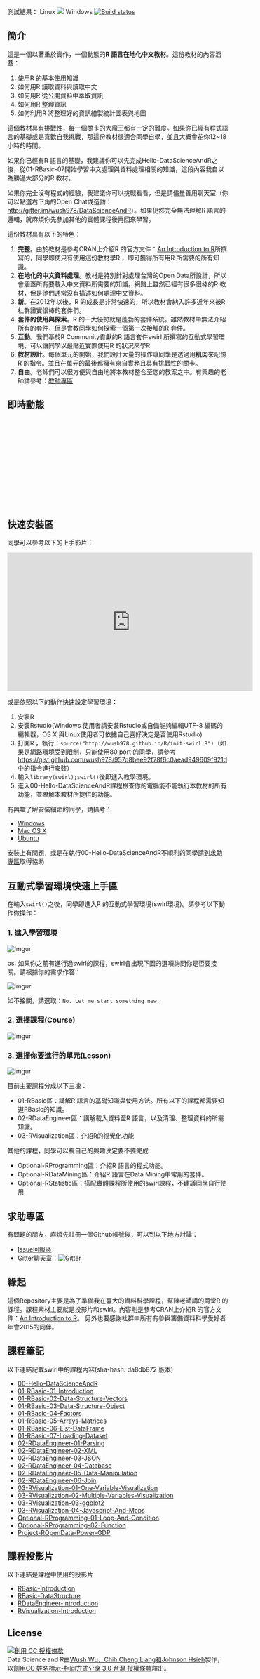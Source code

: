 <!-- title: R 語言翻轉教室 -->
<!-- subtitle: 版本號：v1.0 -->

<script>
  ((window.gitter = {}).chat = {}).options = {
    room: 'wush978/DataScienceAndR'
  };
</script>
<script src="https://sidecar.gitter.im/dist/sidecar.v1.js" async defer></script>
<script src="http://momentjs.com/downloads/moment-with-locales.min.js" async defer></script>

<script>

function showRegistrationRecords() {
  $("#records").empty();
  var urls = ["http://api.datascienceandr.org/api/getManyRecords","http://api2.datascienceandr.org/api/getManyRecords"];
  var url1, url2;
  if (Math.random() < 0.5) {
    url1 = urls[0];
    url2 = urls[1];
  } else {
    url1 = urls[1];
    url2 = urls[0];
  }
  var used_records = [];
  var is_done = false;
  function successOperation(data) {
    data.forEach(function(record) {
      used_records.push(record);
    });
    is_done = true;
  }
  var renderOperation = function() {
    if (!is_done) return;
    used_records.sort(function(r1, r2) {
      if (r1.created_at < r2.created_at)
        return 1;
      else if (r1.created_at > r2.created_at)
        return -1;
      else
        return 0;
    });
    used_records.forEach(function(record) {
      m = moment(record.created_at);
      if (record.is_tracked) {
        record.user_id = record.user_id + "(*)";
      }
      if (record.type == 0) {
        li = "<li>" + record.user_id  + "在" + m.fromNow() + "進入了" + record.course  + "</li>"
      } else {
        li = "<li>" + record.user_id  + "在" + m.fromNow() + "完成了" + record.course  + "</li>"
      }
      $("#records").append(li);
    });
  };
  function getManyRecordsOperation(url, errorOperation) {
    return function(jqXHR, status) {
      $.ajax({
        url:url,
        type:"POST",
        data:{num:10},
        dataType:"json",
        success: successOperation,
        complete: renderOperation,
        error: errorOperation,
        timeout: 5000
      });
    };
  }
  var operation = getManyRecordsOperation(url1, getManyRecordsOperation(url2, function() {}));
  operation();
};

window.onload =function(){
  moment.locale("zh-tw");
  moment.updateLocale("zh-tw", {
    relativeTime : {
      future : '%s內',
      past : '%s前',
      s : '幾秒',
      m : '1分鐘',
      mm : '%d分鐘',
      h : '1小時',
      hh : '%d小時',
      d : '1天',
      dd : '%d天',
      M : '1個月',
      MM : '%d個月',
      y : '1年',
      yy : '%d年'
    }});
  showRegistrationRecords();
}
</script>


測試結果： Linux ![](https://travis-ci.org/wush978/DataScienceAndR.svg?branch=course) Windows [![Build status](https://ci.appveyor.com/api/projects/status/tej2qnpdxwy2r5lp/branch/course?svg=true)](https://ci.appveyor.com/project/wush978/datascienceandr/branch/course)

## 簡介

這是一個以著重於實作，一個動態的**R 語言在地化中文教材**。這份教材的內容涵蓋：

1. 使用R 的基本使用知識
2. 如何用R 讀取資料與讀取中文
3. 如何用R 從公開資料中萃取資訊
4. 如何用R 整理資訊
5. 如何利用R 將整理好的資訊繪製統計圖表與地圖

這個教材具有挑戰性，每一個關卡的大魔王都有一定的難度。如果你已經有程式語言的基礎或是喜歡自我挑戰，那這份教材很適合同學自學，並且大概會花你12~18小時的時間。

如果你已經有R 語言的基礎，我建議你可以先完成Hello-DataScienceAndR之後，從01-RBasic-07開始學習中文處理與資料處理相關的知識，這段內容我自以為勝過大部分的R 教材。

如果你完全沒有程式的經驗，我建議你可以挑戰看看，但是請儘量善用聊天室（你可以點選右下角的Open Chat或造訪：<http://gitter.im/wush978/DataScienceAndR>）。如果仍然完全無法理解R 語言的邏輯，就麻煩你先參加其他的實體課程後再回來學習。

這份教材具有以下的特色：

1. **完整**。由於教材是參考CRAN上介紹R 的官方文件：[An Introduction to R](https://cran.r-project.org/doc/manuals/R-intro.pdf)所撰寫的，同學即使只有使用這份教材學R ，即可獲得所有用R 所需要的所有知識。
2. **在地化的中文資料處理**。教材是特別針對處理台灣的Open Data所設計，所以會涵蓋所有要載入中文資料所需要的知識。網路上雖然已經有很多很棒的R 教材，但是他們通常沒有描述如何處理中文資料。
3. **新**。在2012年以後，R 的成長是非常快速的，所以教材會納入許多近年來被R 社群證實很棒的套件們。
4. **套件的使用與探索**。R 的一大優勢就是蓬勃的套件系統。雖然教材中無法介紹所有的套件，但是會教同學如何探索一個第一次接觸的R 套件。
5. **互動**。我們基於R Community貢獻的R 語言套件swirl 所撰寫的互動式學習環境，可以讓同學以最貼近實際使用R 的狀況來學R
6. **教材設計**。每個單元的開始，我們設計大量的操作讓同學是透過用**肌肉**來記憶R 的指令。並且在單元的最後都擁有來自實務且具有挑戰性的關卡。
7. **自由**。老師們可以很方便與自由地將本教材整合至您的教案之中。有興趣的老師請參考：[教師專區](teacher.html)

## 即時動態

<div class="well" style="height: 14em;"><ul id="records"></ul></div>

## 快速安裝區

同學可以參考以下的上手影片：

<iframe width="560" height="315" src="https://www.youtube.com/embed/fcd6zSk0yd8" frameborder="0" allowfullscreen></iframe>

或是依照以下的動作快速設定學習環境：

1. 安裝R
2. 安裝Rstudio(Windows 使用者請安裝Rstudio或自備能夠編輯UTF-8 編碼的編輯器，OS X 與Linux使用者可依據自己喜好決定是否使用Rstudio)
3. 打開R ，執行：`source("http://wush978.github.io/R/init-swirl.R")`（如果是網路環境受到限制，只能使用80 port 的同學，請參考 <https://gist.github.com/wush978/957d8bee92f78f6c0aead949609f921d>中的指令進行安裝）
4. 輸入`library(swirl);swirl()`後即進入教學環境。
5. 進入00-Hello-DataScienceAndR課程檢查你的電腦能不能執行本教材的所有功能，並瞭解本教材所提供的功能。

有興趣了解安裝細節的同學，請操考：

- [Windows](https://github.com/wush978/DataScienceAndR/wiki/Windows-%E8%A8%AD%E5%AE%9A%E6%8C%87%E5%8D%97)
- [Mac OS X](https://github.com/wush978/DataScienceAndR/wiki/Mac-OS-X-%E8%A8%AD%E5%AE%9A%E6%8C%87%E5%8D%97)
- [Ubuntu](https://github.com/wush978/DataScienceAndR/wiki/Ubuntu-%E8%A8%AD%E5%AE%9A%E6%8C%87%E5%8D%97)

安裝上有問題，或是在執行00-Hello-DataScienceAndR不順利的同學請到[求助專區](#求助專區)取得協助

## 互動式學習環境快速上手區

在輸入`swirl()`之後，同學即進入R 的互動式學習環境(swirl環境)。請參考以下動作做操作：

### 1. 進入學習環境

![Imgur](http://i.imgur.com/sYGDy72.png)

ps. 如果你之前有進行過swirl的課程，swirl會出現下圖的選項詢問你是否要接關。請根據你的需求作答：

![Imgur](http://i.imgur.com/SwlSa3W.png)

如不接關，請選取：`No. Let me start something new.`

### 2. 選擇課程(Course)

![Imgur](http://i.imgur.com/Sfj0K1l.png)

### 3. 選擇你要進行的單元(Lesson)

![Imgur](http://i.imgur.com/OFgU4wM.png)

目前主要課程分成以下三塊：

- 01-RBasic區：講解R 語言的基礎知識與使用方法。所有以下的課程都需要知道RBasic的知識。
- 02-RDataEngineer區：講解載入資料至R 語言，以及清理、整理資料的所需知識。
- 03-RVisualization區：介紹R的視覺化功能

其他的課程，同學可以視自己的興趣決定要不要完成

- Optional-RProgramming區：介紹R 語言的程式功能。
- Optional-RDataMining區：介紹R 語言在Data Mining中常用的套件。
- Optional-RStatistic區：搭配實體課程所使用的swirl課程，不建議同學自行使用

## 求助專區

有問題的朋友，麻煩先註冊一個Github帳號後，可以到以下地方討論：

- [Issue回報區](https://github.com/wush978/DataScienceAndR/issues)
- Gitter聊天室：[![Gitter](https://badges.gitter.im/wush978/DataScienceAndR.svg)](https://gitter.im/wush978/DataScienceAndR?utm_source=badge&utm_medium=badge&utm_campaign=pr-badge)

## 緣起

這個Repository主要是為了準備我在臺大的資料科學課程，幫陳老師講的兩堂R 的課程。課程素材主要就是投影片和swirl。內容則是參考CRAN上介紹R 的官方文件：[An Introduction to R](https://cran.r-project.org/doc/manuals/R-intro.pdf)。
另外也要感謝社群中所有有參與籌備資料科學愛好者年會2015的同伴。

## 課程筆記

以下連結記載swirl中的課程內容(sha-hash: da8db872 版本)

- [00-Hello-DataScienceAndR](note/00-Hello-DataScienceAndR.html)
- [01-RBasic-01-Introduction](note/01-RBasic-01-Introduction.html)
- [01-RBasic-02-Data-Structure-Vectors](note/01-RBasic-02-Data-Structure-Vectors.html)
- [01-RBasic-03-Data-Structure-Object](note/01-RBasic-03-Data-Structure-Object.html)
- [01-RBasic-04-Factors](note/01-RBasic-04-Factors.html)
- [01-RBasic-05-Arrays-Matrices](note/01-RBasic-05-Arrays-Matrices.html)
- [01-RBasic-06-List-DataFrame](note/01-RBasic-06-List-DataFrame.html)
- [01-RBasic-07-Loading-Dataset](note/01-RBasic-07-Loading-Dataset.html)
- [02-RDataEngineer-01-Parsing](note/02-RDataEngineer-01-Parsing.html)
- [02-RDataEngineer-02-XML](note/02-RDataEngineer-02-XML.html)
- [02-RDataEngineer-03-JSON](note/02-RDataEngineer-03-JSON.html)
- [02-RDataEngineer-04-Database](note/02-RDataEngineer-04-Database.html)
- [02-RDataEngineer-05-Data-Manipulation](note/02-RDataEngineer-05-Data-Manipulation.html)
- [02-RDataEngineer-06-Join](note/02-RDataEngineer-06-Join.html)
- [03-RVisualization-01-One-Variable-Visualization](note/03-RVisualization-01-One-Variable-Visualization.html)
- [03-RVisualization-02-Multiple-Variables-Visualization](note/03-RVisualization-02-Multiple-Variables-Visualization.html)
- [03-RVisualization-03-ggplot2](note/03-RVisualization-03-ggplot2.html)
- [03-RVisualization-04-Javascript-And-Maps](note/03-RVisualization-04-Javascript-And-Maps.html)
- [Optional-RProgramming-01-Loop-And-Condition](note/Optional-RProgramming-01-Loop-And-Condition.html)
- [Optional-RProgramming-02-Function](note/Optional-RProgramming-02-Function.html)
- [Project-ROpenData-Power-GDP](note/Project-ROpenData-Power-GDP.html)

## 課程投影片

以下連結是課程中使用的投影片

- [RBasic-Introduction](slide/RBasic-Introduction.html)
- [RBasic-DataStructure](slide/RBasic-DataStructure.html)
- [RDataEngineer-Introduction](slide/RDataEngineer-Introduction.html)
- [RVisualization-Introduction](slide/RVisualization-Introduction.html)

## License

<a rel="license" href="http://creativecommons.org/licenses/by-sa/3.0/tw/"><img alt="創用 CC 授權條款" style="border-width:0" src="https://i.creativecommons.org/l/by-sa/3.0/tw/88x31.png" /></a><br /><span xmlns:dct="http://purl.org/dc/terms/" href="http://purl.org/dc/dcmitype/Text" property="dct:title" rel="dct:type">Data Science and R</span>由<a xmlns:cc="http://creativecommons.org/ns#" href="https://github.com/wush978/DataScienceAndR" property="cc:attributionName" rel="cc:attributionURL">Wush Wu、Chih Cheng Liang和Johnson Hsieh</a>製作，以<a rel="license" href="http://creativecommons.org/licenses/by-sa/3.0/tw/">創用CC 姓名標示-相同方式分享 3.0 台灣 授權條款</a>釋出。
